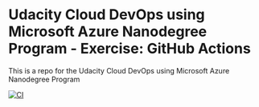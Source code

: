 # Udacity Cloud DevOps using Microsoft Azure Nanodegree Program - Exercise: GitHub Actions
This is a repo for the Udacity Cloud DevOps using Microsoft Azure Nanodegree Program

[![CI](https://github.com/thom/github-ci-cd-pipeline/actions/workflows/main.yml/badge.svg)](https://github.com/thom/github-actions/actions/workflows/main.yml)
